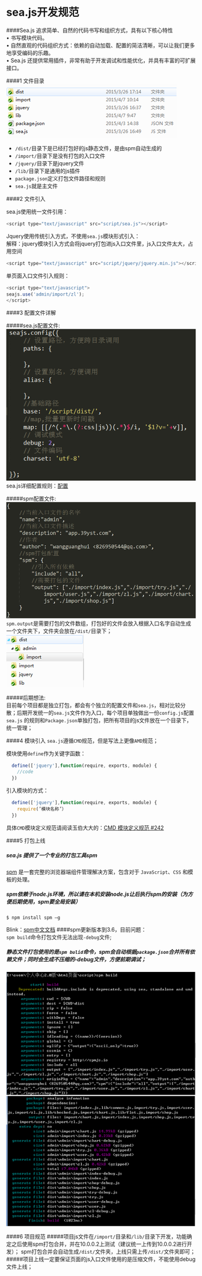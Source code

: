 
sea.js开发规范  
==============
####Sea.js 追求简单、自然的代码书写和组织方式，具有以下核心特性  
    • 书写模块代码。  
    • 自然直观的代码组织方式：依赖的自动加载、配置的简洁清晰，可以让我们更多地享受编码的乐趣。  
    • Sea.js 还提供常用插件，非常有助于开发调试和性能优化，并具有丰富的可扩展接口。

####1  文件目录  
  ![文件整体目录](https://github.com/div-wang/Yscript/blob/lib/seajs/img/image001.png "文件整体目录")  
  * `/dist/`目录下是已经打包好的js静态文件，是由spm自动生成的    
  * `/import/`目录下是没有打包的入口文件  
  * `/jquery/`目录下是jquery文件   
  * `/lib/`目录下是通用的js插件    
  * `package.json`定义打包文件路径和规则    
  * `sea.js`就是主文件    

####2  文件引入  

  sea.js使用统一文件引用：  
  ```javascript
  <script type="text/javascript" src="script/sea.js"></script>
  ```
  
  Jquery使用传统引入方式，不使用`sea.js`模块形式引入：   
        解释：jquery模块引入方式会将jquery打包进js入口文件里，js入口文件太大，占用空间
  ```javascript
  <script type="text/javascript" src="script/jquery/jquery.min.js"></script>
  ```
  
  单页面入口文件引入规则：
  ```javascript
  <script type="text/javascript">
  seajs.use('admin/import/zl');
  </script>
  ```
  
####3   配置文件详解 

#####sea.js配置文件:  
![sea.js配置文件](https://github.com/div-wang/Yscript/blob/lib/seajs/img/image002.png "sea.js配置文件")  
sea.js详细配置规则：[配置](https://github.com/seajs/seajs/issues/262)  
  
#####spm配置文件:
![spm配置文件](https://github.com/div-wang/Yscript/blob/lib/seajs/img/image003.png "spm配置文件") 
`spm.output`是需要打包的文件数组，打包好的文件会放入根据入口名字自动生成一个文件夹下，文件夹会放在`/dist/`目录下；  
![spm打包文件路径](https://github.com/div-wang/Yscript/blob/lib/seajs/img/image004.png "spm打包文件路径")   
  
#####后期想法:  
目前每个项目都是独立打包，都会有个独立的配置文件和`sea.js`，相对比较分散；后期开发统一的`sea.js`文件作为入口，每个项目单独做出一份`config.js`配置`sea.js` 的规则和`Package.json`单独打包，把所有项目的js文件放在一个目录下，统一管理；

####4  模块引入
`sea.js`遵循`CMD`规范，但是写法上更像`AMD`规范；  

模块使用`define`作为关键字函数：  
```javascript
  define(['jquery'],function(require, exports, module) {
    //code
  })
```

引入模块的方式：
```javascript
  define(['jquery'],function(require, exports, module) {
    require(’模块名称’）
  })
```
  
具体`CMD`模块定义规范请阅读玉伯大大的：[CMD 模块定义规范 #242](https://github.com/seajs/seajs/issues/242)  
  
####5  打包上线 
##### sea.js 提供了一个专业的打包工具spm
[spm](https://github.com/spmjs/spm) 是一套完整的浏览器端组件管理解决方案，包含对于 `JavaScript`、`CSS` 和模板的处理。

##### spm依赖于node.js环境，所以请在本机安装node.js让后执行spm的安装（为方便后期使用，spm要全局安装）
    $ npm install spm –g
Blink：[spm中文文档](http://sorrycc.gitbooks.io/spm-handbook/content/index.html)
####spm更新版本到3.6，目前问题：  
  `spm build`命令打包文件无法出现`-debug`文件;  
  ##### 静态文件打包使用的是`spm bulid`命令，spm会自动根据`package.json`合并所有依赖文件；同时会生成不压缩的-debug文件，方便前期调试；

![spm bulid-1](https://github.com/div-wang/Yscript/blob/lib/seajs/img/image005.png "spm bulid-1")   
![spm bulid-2](https://github.com/div-wang/Yscript/blob/lib/seajs/img/image006.png "spm bulid-2")   
  
####6  项目规范 
#####项目js文件在`/import/`目录和`/lib/`目录下开发，功能确定之后使用spm打包合并，并在10.0.0.2上测试（建议统一上传到10.0.0.2进行开发）；
spm打包合并会自动生成`/dist/`文件夹，上线只需上传`/dist/`文件夹即可；  
#####项目上线一定要保证页面的js入口文件使用的是压缩文件，不能使用debug文件上线；




